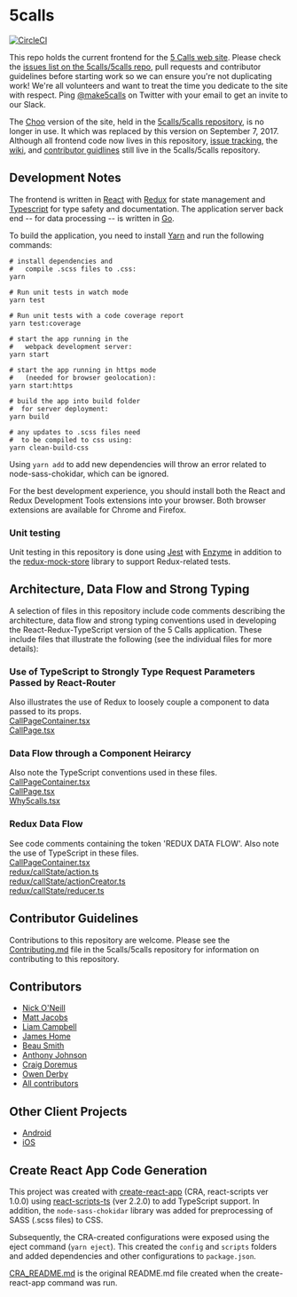 # 5calls

[![CircleCI](https://circleci.com/gh/5calls/react-dev.svg?style=svg)](https://circleci.com/gh/5calls/react-dev)

This repo holds the current frontend for the [5 Calls web site](https://5calls.org). Please check the [issues list on the 5calls/5calls repo](https://github.com/5calls/5calls/issues), pull requests and contributor guidelines before starting work so we can ensure you're not duplicating work! We're all volunteers and want to treat the time you dedicate to the site with respect. Ping [@make5calls](https://twitter.com/make5calls) on Twitter with your email to get an invite to our Slack.

The [Choo](https://choo.io/) version of the site, held in the [5calls/5calls repository](https://github.com/5calls/5calls/), is no longer in use. It which was replaced by this version on September 7, 2017. Although all frontend code now lives in this repository, [issue tracking](https://github.com/5calls/5calls/issues), the [wiki](https://github.com/5calls/5calls/wiki), and [contributor guidlines](./CONTRIBUTING.md) still live in the 5calls/5calls repository.

## Development Notes

The frontend is written in [React](https://facebook.github.io/react/) with [Redux](http://redux.js.org/) for state management and [Typescript](https://www.typescriptlang.org/) for type safety and documentation. The application server back end -- for data processing -- is written in [Go](https://golang.org/).

To build the application, you need to install [Yarn](https://yarnpkg.com/) and run the following commands:
```
# install dependencies and
#   compile .scss files to .css:
yarn

# Run unit tests in watch mode
yarn test

# Run unit tests with a code coverage report
yarn test:coverage

# start the app running in the
#   webpack development server:
yarn start

# start the app running in https mode
#   (needed for browser geolocation):
yarn start:https

# build the app into build folder
#  for server deployment:
yarn build

# any updates to .scss files need
#  to be compiled to css using:
yarn clean-build-css

```
Using `yarn add` to add new dependencies
will throw an error related to node-sass-chokidar, which can be ignored.

For the best development experience, you should install both the React and Redux Development Tools extensions into your browser. Both browser extensions are available for Chrome and Firefox.

### Unit testing
Unit testing in this repository is done using [Jest](https://facebook.github.io/jest/) with [Enzyme](https://github.com/airbnb/enzyme) in addition to the [redux-mock-store](https://github.com/arnaudbenard/redux-mock-store) library to support Redux-related tests.

## Architecture, Data Flow and Strong Typing
A selection of files in this repository include code comments describing the architecture, data flow and strong typing conventions used in developing the React-Redux-TypeScript version of the 5 Calls application. These include files that illustrate the following (see the individual files for more details):

### Use of TypeScript to Strongly Type Request Parameters Passed by React-Router
Also illustrates the use of Redux to loosely couple a component to data passed to its props.<br/>
[CallPageContainer.tsx](https://github.com/5calls/react-dev/blob/master/src/components/call/CallPageContainer.tsx)<br/>
[CallPage.tsx](https://github.com/5calls/react-dev/blob/master/src/components/call/CallPage.tsx)<br/>

### Data Flow through a Component Heirarcy
Also note the TypeScript conventions used in these files.<br/>
[CallPageContainer.tsx](https://github.com/5calls/react-dev/blob/master/src/components/call/CallPageContainer.tsx)<br/>
[CallPage.tsx](https://github.com/5calls/react-dev/blob/master/src/components/call/CallPage.tsx)<br/>
[Why5calls.tsx](https://github.com/5calls/react-dev/blob/master/src/components/call/Call.tsx)<br/>

### Redux Data Flow

See code comments containing the token 'REDUX DATA FLOW'. Also note the use of TypeScript in these files.<br/>
[CallPageContainer.tsx](https://github.com/5calls/react-dev/blob/master/src/components/call/CallPageContainer.tsx)<br/>
[redux/callState/action.ts](https://github.com/5calls/react-dev/blob/master/src/redux/callState/action.ts)<br/>
[redux/callState/actionCreator.ts](https://github.com/5calls/react-dev/blob/master/src/redux/callState/actionCreator.ts)<br/>
[redux/callState/reducer.ts](https://github.com/5calls/react-dev/blob/master/src/redux/callState/reducer.ts)<br/>

## Contributor Guidelines

Contributions to this repository are welcome. Please see the [Contributing.md](https://github.com/5calls/5calls/blob/master/CONTRIBUTING.md) file in the 5calls/5calls repository for information on contributing to this repository.

<a id="Contributors"></a>
## Contributors
 - [Nick O'Neill](https://github.com/nickoneill)
 - [Matt Jacobs](https://github.com/capndesign)
 - [Liam Campbell](https://github.com/liamdanger)
 - [James Home](https://github.com/jameshome)
 - [Beau Smith](https://github.com/beausmith)
 - [Anthony Johnson](https://github.com/agjohnson)
 - [Craig Doremus](https://github.com/cdoremus)
 - [Owen Derby](https://github.com/oderby)
 - [All contributors](https://github.com/5calls/5calls/graphs/contributors)

 <a id="Other_Client_Projects"></a>
## Other Client Projects
 - [Android](https://github.com/5calls/android)
 - [iOS](https://github.com/5calls/ios)

## Create React App Code Generation

This project was created with [create-react-app](https://github.com/facebookincubator/create-react-app) (CRA, react-scripts ver 1.0.0) using [react-scripts-ts](https://github.com/wmonk/create-react-app-typescript) (ver 2.2.0) to add TypeScript support. In addition, the `node-sass-chokidar` library was added for preprocessing of SASS (.scss files) to CSS.

Subsequently, the CRA-created configurations were exposed using the eject command (`yarn eject`). This created the `config` and `scripts` folders and added dependencies and other configurations to `package.json`.


[CRA_README.md](CRA_README.md) is the original README.md file created when the create-react-app command was run.
